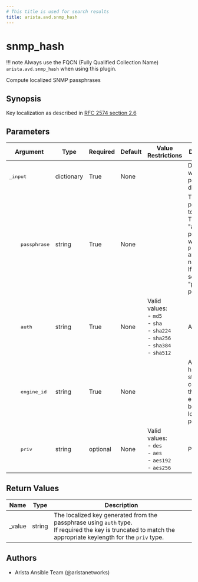 ```yaml
---
# This title is used for search results
title: arista.avd.snmp_hash
---
```

<!--
  ~ Copyright (c) 2023-2025 Arista Networks, Inc.
  ~ Use of this source code is governed by the Apache License 2.0
  ~ that can be found in the LICENSE file.
  -->

# snmp_hash

!!! note
    Always use the FQCN (Fully Qualified Collection Name) `arista.avd.snmp_hash` when using this plugin.

Compute localized SNMP passphrases

## Synopsis

Key localization as described in [RFC 2574 section 2.6](https://www.rfc-editor.org/rfc/rfc2574.html#section-2.6)

## Parameters

| Argument | Type | Required | Default | Value Restrictions | Description |
| -------- | ---- | -------- | ------- | ------------------ | ----------- |
| <samp>_input</samp> | dictionary | True | None |  | Dictionary with SNMP passphrase details. |
| <samp>&nbsp;&nbsp;&nbsp;&nbsp;passphrase</samp> | string | True | None |  | The passphrase to localize.<br>This is the &#34;auth&#34; passphrase when the `priv` argument is not set.<br>If `priv` is set, it is the &#34;priv&#34; passphrase. |
| <samp>&nbsp;&nbsp;&nbsp;&nbsp;auth</samp> | string | True | None | Valid values:<br>- <code>md5</code><br>- <code>sha</code><br>- <code>sha224</code><br>- <code>sha256</code><br>- <code>sha384</code><br>- <code>sha512</code> | Auth type |
| <samp>&nbsp;&nbsp;&nbsp;&nbsp;engine_id</samp> | string | True | None |  | A hexadecimal string containing the engine_id to be used to localize the passphrase |
| <samp>&nbsp;&nbsp;&nbsp;&nbsp;priv</samp> | string | optional | None | Valid values:<br>- <code>des</code><br>- <code>aes</code><br>- <code>aes192</code><br>- <code>aes256</code> | Priv type |

## Return Values

| Name | Type | Description |
| ---- | ---- | ----------- |
| _value | string | The localized key generated from the passphrase using `auth` type.<br>If required the key is truncated to match the appropriate keylength for the `priv` type. |

## Authors

- Arista Ansible Team (@aristanetworks)
